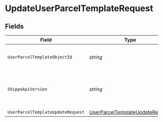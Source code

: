 # UpdateUserParcelTemplateRequest


## Fields

| Field                                                                                         | Type                                                                                          | Required                                                                                      | Description                                                                                   | Example                                                                                       |
| --------------------------------------------------------------------------------------------- | --------------------------------------------------------------------------------------------- | --------------------------------------------------------------------------------------------- | --------------------------------------------------------------------------------------------- | --------------------------------------------------------------------------------------------- |
| `UserParcelTemplateObjectId`                                                                  | *string*                                                                                      | :heavy_check_mark:                                                                            | Object ID of the user parcel template                                                         |                                                                                               |
| `ShippoApiVersion`                                                                            | *string*                                                                                      | :heavy_minus_sign:                                                                            | String used to pick a non-default API version to use                                          | 2018-02-08                                                                                    |
| `UserParcelTemplateUpdateRequest`                                                             | [UserParcelTemplateUpdateRequest](../../Models/Components/UserParcelTemplateUpdateRequest.md) | :heavy_minus_sign:                                                                            | N/A                                                                                           |                                                                                               |